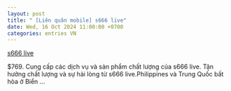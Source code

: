 ```yaml
---
layout: post
title: " [Liên quân mobile] s666 live"
date: Wed, 16 Oct 2024 11:00:00 +0700
categories: entries VN
---
```

[s666 live](https://www.bienphong.com.vn/1015-blackjack%20pizza)

$769. Cung cấp các dịch vụ và sản phẩm chất lượng của s666 live. Tận hưởng chất lượng và sự hài lòng từ s666 live.Philippines và Trung Quốc bất hòa ở Biển ...

